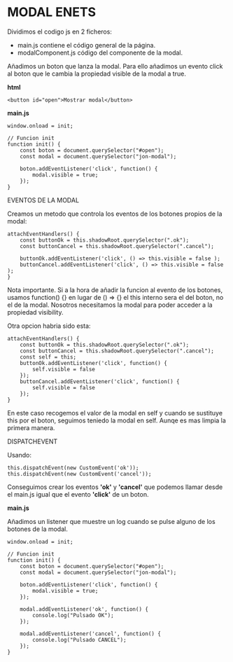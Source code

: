 # MODAL ENETS

Dividimos el codigo js en 2 ficheros:
- main.js               contiene el código general de la página.
- modalComponent.js     código del componente de la modal.

Añadimos un boton que lanza la modal. Para ello añadimos un evento click al boton que le cambia la propiedad visible de la modal a true.

__html__

    <button id="open">Mostrar modal</button>

__main.js__

    window.onload = init;

    // Funcion init
    function init() {
        const boton = document.querySelector("#open");
        const modal = document.querySelector("jon-modal");

        boton.addEventListener('click', function() {
            modal.visible = true;
        });
    }

EVENTOS DE LA MODAL

Creamos un metodo que controla los eventos de los botones propios de la modal:

    attachEventHandlers() {
        const buttonOk = this.shadowRoot.querySelector(".ok");
        const buttonCancel = this.shadowRoot.querySelector(".cancel");

        buttonOk.addEventListener('click', () => this.visible = false );
        buttonCancel.addEventListener('click', () => this.visible = false );
    }

Nota importante. Si a la hora de añadir la funcion al evento de los botones, usamos function() {} en lugar de () => {} el this interno sera el del boton, no el de la modal. Nosotros necesitamos la modal para poder acceder a la propiedad visibility.

Otra opcion habria sido esta:

    attachEventHandlers() {
        const buttonOk = this.shadowRoot.querySelector(".ok");
        const buttonCancel = this.shadowRoot.querySelector(".cancel");
        const self = this;
        buttonOk.addEventListener('click', function() {
            self.visible = false 
        });
        buttonCancel.addEventListener('click', function() {
            self.visible = false 
        });
    }

En este caso recogemos el valor de la modal en self y cuando se sustituye this por el boton, seguimos teniedo la modal en self. Aunqe es mas limpia la primera manera.

DISPATCHEVENT

Usando:

    this.dispatchEvent(new CustomEvent('ok'));
    this.dispatchEvent(new CustomEvent('cancel'));

Conseguimos crear los eventos __'ok'__ y __'cancel'__ que podemos llamar desde el main.js igual que el evento __'click'__ de un boton.

__main.js__

Añadimos un listener que muestre un log cuando se pulse alguno de los botones de la modal.

    window.onload = init;

    // Funcion init
    function init() {
        const boton = document.querySelector("#open");
        const modal = document.querySelector("jon-modal");

        boton.addEventListener('click', function() {
            modal.visible = true;
        });

        modal.addEventListener('ok', function() {
            console.log("Pulsado OK");
        });
        
        modal.addEventListener('cancel', function() {
            console.log("Pulsado CANCEL");
        });
    }

